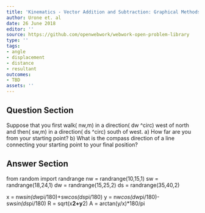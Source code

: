```yaml
---
title: 'Kinematics - Vector Addition and Subtraction: Graphical Methods'
author: Urone et. al
date: 26 June 2018
editor: ''
source: https://github.com/openwebwork/webwork-open-problem-library
type: ''
tags:
- angle
- displacement
- distance
- resultant
outcomes:
- TBD
assets: ''
---
```


## Question Section 

Suppose that you first walk( nw,m) in a direction( dw ^circ) west of north and then( sw,m) in a direction( ds ^circ) south of west.
a) How far are you from your starting point?
b) What is the compass direction of a line connecting your starting point to your final position?

## Answer Section

from random import randrange
nw = randrange(10,15,1)
sw = randrange(18,24,1)
dw = randrange(15,25,2)
ds = randrange(35,40,2)

x = nw*sin(dw*pi/180)+sw*cos(ds*pi/180)
y = nw*cos(dw*pi/180)-sw*sin(ds*pi/180)
R = sqrt(x**2+y**2)
A = arctan(y/x)*180/pi